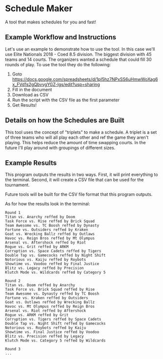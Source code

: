 # Schedule Maker
A tool that makes schedules for you and fast!


## Example Workflow and Instructions
Let's use an example to demonstrate how to use the tool. In this case we'll use Elite Nationals 2018 - Coed 8.5 division. The biggest division with 45 teams and 14 courts. The organizers wanted a schedule that could fill 30 rounds of play. To use the tool they do the following:

1. Goto https://docs.google.com/spreadsheets/d/1pI5hz7NPxSS6uHmwWoXag6x_FVd1s2gQbvvgYGZ-lgs/edit?usp=sharing
2. Fill in the document
3. Download as CSV
4. Run the script with the CSV file as the first parameter
5. Get Results!

## Details on how the Schedules are Built

This tool uses the concept of "triplets" to make a schedule. A triplet is a set of three teams who will all play each other and ref the game they aren't playing. This helps reduce the amount of time swapping courts. In the future I'll play around with groupings of different sizes.

## Example Results

This program outputs the results in two ways. First, it will print everything to the terminal. Second, it will create a CSV file that can be used for the tournament. 

Future tools will be built for the CSV file format that this program outputs.

As for how the results look in the terminal:

~~~~
Round 1
Titan vs. Anarchy reffed by Doom
Task Force vs. Rise reffed by Brick Squad
Team Awesome vs. TC Boosh reffed by Dynasty
Fortune vs. Outsiders reffed by Kraken
Goat vs. Wrecking Ballz reffed by Outlaws
Havoc vs. Reign Bros reffed by Mt Olympus
Arsenal vs. Aftershock reffed by Riot
Rogue vs. Grit reffed by ARKM
Corruption vs. Space Cadets reffed by Tigers
Double Tap vs. Gamecocks reffed by Night Shift
Notorious vs. Kaiju reffed by Roybots
Showtime vs. Voodoo reffed by Final Justice
Blitz vs. Legacy reffed by Precision
Klutch Mode vs. Wildcards reffed by Category 5

Round 2
Titan vs. Doom reffed by Anarchy
Task Force vs. Brick Squad reffed by Rise
Team Awesome vs. Dynasty reffed by TC Boosh
Fortune vs. Kraken reffed by Outsiders
Goat vs. Outlaws reffed by Wrecking Ballz
Havoc vs. Mt Olympus reffed by Reign Bros
Arsenal vs. Riot reffed by Aftershock
Rogue vs. ARKM reffed by Grit
Corruption vs. Tigers reffed by Space Cadets
Double Tap vs. Night Shift reffed by Gamecocks
Notorious vs. Roybots reffed by Kaiju
Showtime vs. Final Justice reffed by Voodoo
Blitz vs. Precision reffed by Legacy
Klutch Mode vs. Category 5 reffed by Wildcards

Round 3
...
~~~~
